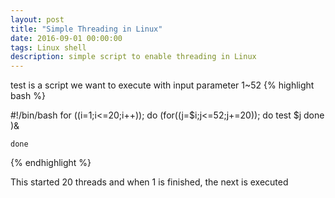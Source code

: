 ```yaml
---
layout: post
title: "Simple Threading in Linux"
date: 2016-09-01 00:00:00
tags: Linux shell
description: simple script to enable threading in Linux 
---
```


test is a script we want to execute with input parameter 1~52
{% highlight bash %}
 
#!/bin/bash 
    for ((i=1;i<=20;i++));
    do
        (for((j=$i;j<=52;j+=20));
            do test $j
        done )&

    done

{% endhighlight %}

This started 20 threads and when 1 is finished, the next is executed